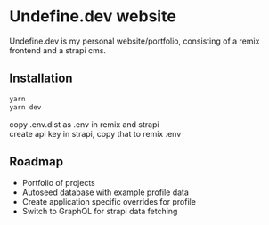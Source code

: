 # Undefine.dev website

Undefine.dev is my personal website/portfolio, consisting of a remix frontend and a strapi cms.

## Installation

```bash
yarn
yarn dev
```

copy .env.dist as .env in remix and strapi  
create api key in strapi, copy that to remix .env

## Roadmap

- Portfolio of projects
- Autoseed database with example profile data
- Create application specific overrides for profile
- Switch to GraphQL for strapi data fetching
